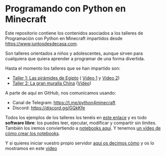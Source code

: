 # Programando con Python en Minecraft

Este repositorio contiene los contenidos asociados a los talleres de 
Programación con Python en Minecraft impartidos desde https://www.juntosdesdecasa.com.

Son talleres orientados a niños y adolescentes, aunque sirven para 
cualquiera que quiera aprender a programar de una forma divertida.

Hasta el momento los talleres que se han impartido son:

* [Taller 1: Las pirámides de Egipto](https://www.juntosdesdecasa.com/index.php/project/minecraft-y-python/) (
[Video 1](https://youtu.be/wy5cJ5-rEpw) y [Video 2](https://www.youtube.com/watch?v=oX9uEeps_So))
* [Taller 2: La gran muralla China](https://www.juntosdesdecasa.com/index.php/project/tus-primeros-pasos-en-minecraft-usando-la-magia-de-python/) ([Video](https://www.youtube.com/watch?v=RMp08BWR50k))

A parte de aquí en GitHub, nos comunicamos usando:

* Canal de Telegram:  https://t.me/python4minecraft 
* Discord: https://discord.gg/GQkKfe

Todos los ejemplos de los talleres los tenéis en [este enlace](src) y es todo **software libre**: los puedes leer, ejecutar, modificar y compartir sin límites. También los iremos conviertiendo a [notebooks aquí](server/data/python). Y tenemos [un vídeo de cómo crear los notebooks](https://www.youtube.com/watch?v=MFL66ParQuk).

Y si quieres iniciar vuestro propio servidor [aquí os decimos cómo](server) y os lo mostramos en este [vídeo](https://youtu.be/9SObPseXokM)
